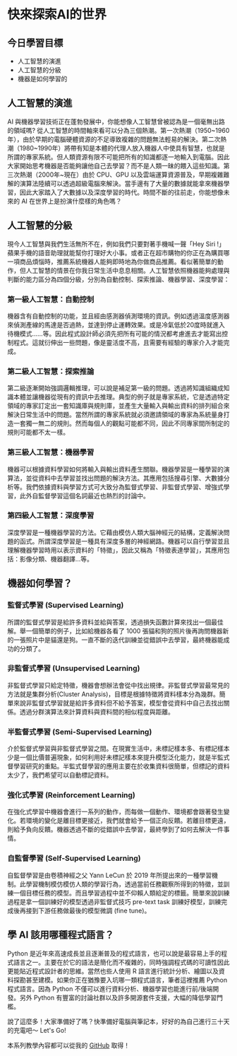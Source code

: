 # 快來探索AI的世界
## 今日學習目標
- 人工智慧的演進
- 人工智慧的分級
- 機器是如何學習的



## 人工智慧的演進
AI 與機器學習技術正在蓬勃發展中，你能想像人工智慧曾被認為是一個毫無出路的領域嗎? 從人工智慧的時間軸來看可以分為三個熱潮。第一次熱潮（1950~1960年），由於早期的電腦硬體資源的不足導致複雜的問題無法輕易的解決。第二次熱潮（1980~1990年）將帶有知是本體的代理人放入機器人中使具有智慧，也就是所謂的專家系統。但人類資源有限不可能把所有的知識都逐一地輸入到電腦。因此大家開始思考機器是否能夠讓他自己去學習？而不是人類一昧的餵入這些知識。第三次熱潮（2000年~現在）由於 CPU、GPU 以及雲端運算資源普及，早期複雜難解的演算法陸續可以透過超級電腦來解決。當手邊有了大量的數據就能拿來機器學習，因此大家踏入了大數據以及深度學習的時代。時間不斷的往前走，你能想像未來的 AI 在世界上是扮演什麼樣的角色嗎？




## 人工智慧的分級
現今人工智慧與我們生活無所不在，例如我們只要對著手機喊一聲「Hey Siri !」蘋果手機的語音助理就能幫你打理好大小事。或者正在超市購物的你正在為購買哪一項商品煩惱時，推薦系統機器人能夠即時地為你做商品推薦。看似著簡單的動作，但人工智慧的情景在你我日常生活中息息相關。人工智慧依照機器能夠處理與判斷的能力區分為四個分級，分別為自動控制、探索推論、機器學習、深度學習：

### 第一級人工智慧：自動控制
機器含有自動控制的功能，並且經由感測器偵測環境的資訊。例如透過溫度感測器來偵測產線的馬達是否過熱，並達到停止運轉效果。或是冷氣低於20度時就進入待機模式……等。因此程式設計師必須先把所有可能的情況都考慮進去才能寫出控制程式。這就衍伸出一些問題，像是靈活度不高，且需要有經驗的專家介入才能完成。



### 第二級人工智慧：探索推論
第二級逐漸開始強調邏輯推理，可以說是補足第一級的問題。透過將知識組織成知識本體並讓機器從現有的資訊中去推理。典型的例子就是專家系統，它是透過特定領域的專家訂定出一套知識庫與規則庫，並產生大量輸入與輸出資料的排列組合來解決日常生活中的問題。當然所謂的專家系統就必須邀請領域的專家為系統量身打造一套獨一無二的規則。然而每個人的觀點可能都不同，因此不同專家間所制定的規則可能都不太一樣。



### 第三級人工智慧：機器學習
機器可以根據資料學習如何將輸入與輸出資料產生關聯。機器學習是一種學習的演算法，並從資料中去學習並找出問題的解決方法。其應用包括搜尋引擎、大數據分析等。我們依據資料與學習方式可大致分為監督式學習、非監督式學習、增強式學習，此外自監督學習這個名詞最近也熱烈的討論中。

### 第四級人工智慧：深度學習
深度學習是一種機器學習的方法。它藉由模仿人類大腦神經元的結構，定義解決問題的函式。所謂深度學習是一種具有深度多層的神經網路。機器可以自行學習並且理解機器學習時用以表示資料的「特徵」，因此又稱為「特徵表達學習」，其應用包括：影像分類、機器翻譯...等。



## 機器如何學習？
### 監督式學習 (Supervised Learning)
所謂的監督式學習是給許多資料並給與答案，透過損失函數計算來找出一個最佳解。舉一個簡單的例子，比如給機器各看了 1000 張貓和狗的照片後再詢問機器新的一張照片中是貓還是狗。一直不斷的迭代訓練並從錯誤中去學習，最終機器能成功的分類了。



### 非監督式學習 (Unsupervised Learning)
非監督式學習只給定特徵，機器會想辦法會從中找出規律。非監督式學習最常見的方法就是集群分析(Cluster Analysis)，目標是根據特徵將資料樣本分為幾群。簡單來說非監督式學習就是給許多資料但不給予答案，模型會從資料中自己去找出關係。透過分群演算法來計算資料與資料間的相似程度與距離。



### 半監督式學習 (Semi-Supervised Learning)
介於監督式學習與非監督式學習之間。在現實生活中，未標記樣本多、有標記樣本少是一個比價普遍現象，如何利用好未標記樣本來提升模型泛化能力，就是半監式督學習研究的重點。半監式督學習的應用主要在於收集資料很簡單，但標記的資料太少了，我們希望可以自動標記資料。



### 強化式學習 (Reinforcement Learning)
在強化式學習中機器會進行一系列的動作，而每做一個動作、環境都會跟著發生變化。若環境的變化是離目標更接近，我們就會給予一個正向反饋。若離目標更遠，則給予負向反饋。機器透過不斷的從錯誤中去學習，最終學到了如何去解決一件事情。



### 自監督學習 (Self-Supervised Learning)
自監督學習是由卷積神經之父 Yann LeCun 於 2019 年所提出來的一種學習機制。此學習機制模仿模仿人類的學習行為，透過當前任務觀察所得到的特徵，並訓練一個目標任務的模型。而且學習過程中並不仰賴人類給定的標籤。簡單來說訓練過程是拿一個訓練好的模型透過非監督式技巧 pre-text task 訓練好模型，訓練完成後再接到下游任務做最後的模型微調 (fine tune)。



## 學 AI 該用哪種程式語言？
Python 是近年來高速成長並且逐漸普及的程式語言，也可以說是最容易上手的程式語言之一。主要在於它的語法是簡化而不複雜的，同時強調程式碼的可讀性因此更能貼近程式設計者的思維。當然也些人使用 R 語言進行統計分析、繪圖以及資料探勘甚至建模。如果你正在猶豫要入坑哪一類程式語言，筆者這裡推薦 Python 程式語言。因為 Python 不僅可以進行資料分析、機器學習也能進行前/後端開發。另外 Python 有豐富的討論社群以及許多開源套件支援，大幅的降低學習門檻。



說了這麼多！大家準備好了嗎？快準備好電腦與筆記本，好好的為自己進行三十天的充電吧～ Let's Go!


本系列教學內容都可以從我的 [GitHub](https://github.com/andy6804tw/2021-13th-ironman) 取得！
